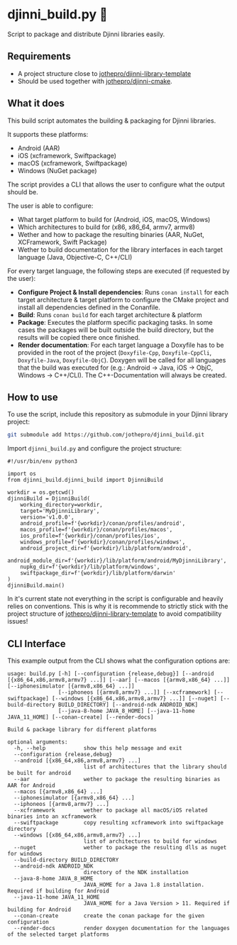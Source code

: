 # djinni_build.py 🦎

Script to package and distribute Djinni libraries easily.

## Requirements

- A project structure close to [jothepro/djinni-library-template](https://github.com/jothepro/djinni-library-template)
- Should be used together with [jothepro/djinni-cmake](https://github.com/jothepro/djinni-cmake).


## What it does

This build script automates the building & packaging for Djinni libraries.

It supports these platforms:

- Android (AAR)
- iOS (xcframework, Swiftpackage)
- macOS (xcframework, Swiftpackage)
- Windows (NuGet package)

The script provides a CLI that allows the user to configure what the output should be.

The user is able to configure:

- What target platform to build for (Android, iOS, macOS, Windows)
- Which architectures to build for (x86, x86_64, armv7, armv8)
- Wether and how to package the resulting binaries (AAR, NuGet, XCFramework, Swift Package)
- Wether to build documentation for the library interfaces in each target language (Java, Objective-C, C++/CLI)

For every target language, the following steps are executed (if requested by the user):

- **Configure Project & Install dependencies**: Runs `conan install` for each target architecture & target platform
  to configure the CMake project and install all dependencies defined in the Conanfile.
- **Build**: Runs `conan build` for each target architecture & platform
- **Package**: Executes the platform specific packaging tasks. In some cases the packages will be built outside the
  build directory, but the results will be copied there once finished.
- **Render documentation**: For each target language a Doxyfile has to be provided in the root of the project
  (`Doxyfile-Cpp`, `Doxyfile-CppCli`, `Doxyfile-Java`, `Doxyfile-ObjC`). Doxygen will be called for all languages that
  the build was executed for (e.g.: Android -> Java, iOS -> ObjC, Windows -> C++/CLI). The C++-Documentation will always
  be created.


## How to use

To use the script, include this repository as submodule in your Djinni library project:

```bash
git submodule add https://github.com/jothepro/djinni_build.git
```

Import `djinni_build.py` and configure the project structure:

```python3
#!/usr/bin/env python3

import os
from djinni_build.djinni_build import DjinniBuild

workdir = os.getcwd()
djinniBuild = DjinniBuild(
    working_directory=workdir,
    target='MyDjinniLibrary',
    version='v1.0.0',
    android_profile=f'{workdir}/conan/profiles/android',
    macos_profile=f'{workdir}/conan/profiles/macos',
    ios_profile=f'{workdir}/conan/profiles/ios',
    windows_profile=f'{workdir}/conan/profiles/windows',
    android_project_dir=f'{workdir}/lib/platform/android',
    android_module_dir=f'{workdir}/lib/platform/android/MyDjinniLibrary',
    nupkg_dir=f'{workdir}/lib/platform/windows',
    swiftpackage_dir=f'{workdir}/lib/platform/darwin'
)
djinniBuild.main()
```

In it's current state not everything in the script is configurable and heavily relies on conventions.
This is why it is recommende to strictly stick with the project structure of [jothepro/djinni-library-template](https://github.com/jothepro/djinni-library-template)
to avoid compatibility issues!

## CLI Interface

This example output from the CLI shows what the configuration options are:

```
usage: build.py [-h] [--configuration {release,debug}] [--android [{x86_64,x86,armv8,armv7} ...]] [--aar] [--macos [{armv8,x86_64} ...]] [--iphonesimulator [{armv8,x86_64} ...]]
                [--iphoneos [{armv8,armv7} ...]] [--xcframework] [--swiftpackage] [--windows [{x86_64,x86,armv8,armv7} ...]] [--nuget] [--build-directory BUILD_DIRECTORY] [--android-ndk ANDROID_NDK]
                [--java-8-home JAVA_8_HOME] [--java-11-home JAVA_11_HOME] [--conan-create] [--render-docs]

Build & package library for different platforms

optional arguments:
  -h, --help            show this help message and exit
  --configuration {release,debug}
  --android [{x86_64,x86,armv8,armv7} ...]
                        list of architectures that the library should be built for android
  --aar                 wether to package the resulting binaries as AAR for Android
  --macos [{armv8,x86_64} ...]
  --iphonesimulator [{armv8,x86_64} ...]
  --iphoneos [{armv8,armv7} ...]
  --xcframework         wether to package all macOS/iOS related binaries into an xcframework
  --swiftpackage        copy resulting xcframework into swiftpackage directory
  --windows [{x86_64,x86,armv8,armv7} ...]
                        list of architectures to build for windows
  --nuget               wether to package the resulting dlls as nuget for windows
  --build-directory BUILD_DIRECTORY
  --android-ndk ANDROID_NDK
                        directory of the NDK installation
  --java-8-home JAVA_8_HOME
                        JAVA_HOME for a Java 1.8 installation. Required if building for Android
  --java-11-home JAVA_11_HOME
                        JAVA_HOME for a Java Version > 11. Required if building for Android
  --conan-create        create the conan package for the given configuration
  --render-docs         render doxygen documentation for the languages of the selected target platforms

```